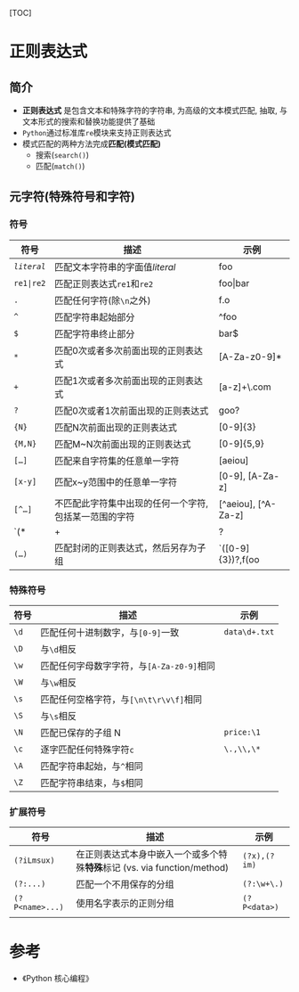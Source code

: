 [TOC]

# 正则表达式

## 简介

-   **正则表达式** 是包含文本和特殊字符的字符串, 为高级的文本模式匹配, 抽取, 与文本形式的搜索和替换功能提供了基础
-   `Python`通过标准库`re`模块来支持正则表达式
-   模式匹配的两种方法完成**匹配(模式匹配)**
    -   搜索(`search()`)
    -   匹配(`match()`)

## 元字符(特殊符号和字符)

### 符号

| 符号          | 描述                                                         | 示例                     |
| ------------- | ------------------------------------------------------------ | ------------------------ |
| *`literal`*   | 匹配文本字符串的字面值*literal*                              | foo                      |
| `re1\|re2`    | 匹配正则表达式`re1`和`re2`                                   | foo\|bar                 |
| `.`           | 匹配任何字符(除`\n`之外)                                     | f.o                      |
| `^`           | 匹配字符串起始部分                                           | ^foo                     |
| `$`           | 匹配字符串终止部分                                           | bar$                     |
| `*`           | 匹配0次或者多次前面出现的正则表达式                          | [A-Za-z0-9]*             |
| `+`           | 匹配1次或者多次前面出现的正则表达式                          | [a-z]+\\.com             |
| `?`           | 匹配0次或者1次前面出现的正则表达式                           | goo?                     |
| `{N}`         | 匹配N次前面出现的正则表达式                                  | [0-9]{3}                 |
| `{M,N}`       | 匹配M~N次前面出现的正则表达式                                | [0-9]{5,9}               |
| `[…]`         | 匹配来自字符集的任意单一字符                                 | [aeiou]                  |
| `[x-y]`       | 匹配x~y范围中的任意单一字符                                  | [0-9], [A-Za-z]          |
| `[^…]`        | 不匹配此字符集中出现的任何一个字符, 包括某一范围的字符       | [^aeiou], \[^A-Za-z]     |
| `(*|+|?|{})?` | 用于匹配上面频繁出现/重复出现符号的非贪婪版本`(*、+、？、{})` | `.*?[a-z]`               |
| `(…)`         | 匹配封闭的正则表达式，然后另存为子组                         | `([0-9]{3})?,f(oo|u)bar` |

### 特殊符号

| 符号 | 描述                                      | 示例          |
| ---- | ----------------------------------------- | ------------- |
| `\d` | 匹配任何十进制数字，与`[0-9]`一致         | `data\d+.txt` |
| `\D` | 与`\d`相反                                |               |
| `\w` | 匹配任何字母数字字符，与`[A-Za-z0-9]`相同 |               |
| `\W` | 与`\w`相反                                |               |
| `\s` | 匹配任何空格字符，与`[\n\t\r\v\f]`相同    |               |
| `\S` | 与`\s`相反                                |               |
| `\N` | 匹配已保存的子组 N                        | `price:\1`    |
| `\c` | 逐字匹配任何特殊字符`c`                   | `\.,\\,\*`    |
| `\A` | 匹配字符串起始，与`^`相同                 |               |
| `\Z` | 匹配字符串结束，与`$`相同                 |               |

### 扩展符号

| 符号              | 描述                                                         | 示例         |
| ----------------- | ------------------------------------------------------------ | ------------ |
| ` (?iLmsux) `     | 在正则表达式本身中嵌入一个或多个特殊**特殊**标记 (vs. via function/method) | `(?x),(?im)` |
| `(?:...)`         | 匹配一个不用保存的分组                                       | `(?:\w+\.)`  |
| ` (?P<name>...) ` | 使用名字表示的正则分组                                       | `(?P<data>)` |
|                   |                                                              |              |

# 参考

- 《Python 核心编程》